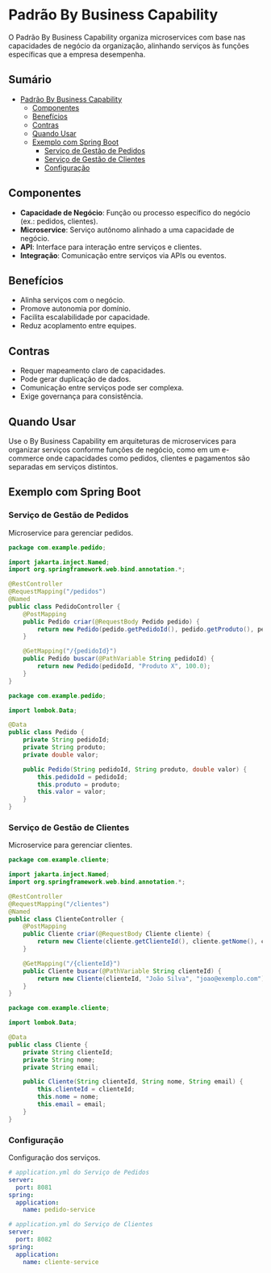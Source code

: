 # Padrão By Business Capability

O Padrão By Business Capability organiza microservices com base nas capacidades de negócio da organização, alinhando serviços às funções específicas que a empresa desempenha.

## Sumário

- [Padrão By Business Capability](#padrão-by-business-capability)
  - [Componentes](#componentes)
  - [Benefícios](#benefícios)
  - [Contras](#contras)
  - [Quando Usar](#quando-usar)
  - [Exemplo com Spring Boot](#exemplo-com-spring-boot)
    - [Serviço de Gestão de Pedidos](#serviço-de-gestão-de-pedidos)
    - [Serviço de Gestão de Clientes](#serviço-de-gestão-de-clientes)
    - [Configuração](#configuração)

## Componentes

- **Capacidade de Negócio**: Função ou processo específico do negócio (ex.: pedidos, clientes).
- **Microservice**: Serviço autônomo alinhado a uma capacidade de negócio.
- **API**: Interface para interação entre serviços e clientes.
- **Integração**: Comunicação entre serviços via APIs ou eventos.

## Benefícios

- Alinha serviços com o negócio.
- Promove autonomia por domínio.
- Facilita escalabilidade por capacidade.
- Reduz acoplamento entre equipes.

## Contras

- Requer mapeamento claro de capacidades.
- Pode gerar duplicação de dados.
- Comunicação entre serviços pode ser complexa.
- Exige governança para consistência.

## Quando Usar

Use o By Business Capability em arquiteturas de microservices para organizar serviços conforme funções de negócio, como em um e-commerce onde capacidades como pedidos, clientes e pagamentos são separadas em serviços distintos.

## Exemplo com Spring Boot

### Serviço de Gestão de Pedidos

Microservice para gerenciar pedidos.

```java
package com.example.pedido;

import jakarta.inject.Named;
import org.springframework.web.bind.annotation.*;

@RestController
@RequestMapping("/pedidos")
@Named
public class PedidoController {
    @PostMapping
    public Pedido criar(@RequestBody Pedido pedido) {
        return new Pedido(pedido.getPedidoId(), pedido.getProduto(), pedido.getValor());
    }

    @GetMapping("/{pedidoId}")
    public Pedido buscar(@PathVariable String pedidoId) {
        return new Pedido(pedidoId, "Produto X", 100.0);
    }
}

package com.example.pedido;

import lombok.Data;

@Data
public class Pedido {
    private String pedidoId;
    private String produto;
    private double valor;

    public Pedido(String pedidoId, String produto, double valor) {
        this.pedidoId = pedidoId;
        this.produto = produto;
        this.valor = valor;
    }
}
```

### Serviço de Gestão de Clientes

Microservice para gerenciar clientes.

```java
package com.example.cliente;

import jakarta.inject.Named;
import org.springframework.web.bind.annotation.*;

@RestController
@RequestMapping("/clientes")
@Named
public class ClienteController {
    @PostMapping
    public Cliente criar(@RequestBody Cliente cliente) {
        return new Cliente(cliente.getClienteId(), cliente.getNome(), cliente.getEmail());
    }

    @GetMapping("/{clienteId}")
    public Cliente buscar(@PathVariable String clienteId) {
        return new Cliente(clienteId, "João Silva", "joao@exemplo.com");
    }
}

package com.example.cliente;

import lombok.Data;

@Data
public class Cliente {
    private String clienteId;
    private String nome;
    private String email;

    public Cliente(String clienteId, String nome, String email) {
        this.clienteId = clienteId;
        this.nome = nome;
        this.email = email;
    }
}
```

### Configuração

Configuração dos serviços.

```yaml
# application.yml do Serviço de Pedidos
server:
  port: 8081
spring:
  application:
    name: pedido-service
```

```yaml
# application.yml do Serviço de Clientes
server:
  port: 8082
spring:
  application:
    name: cliente-service
```